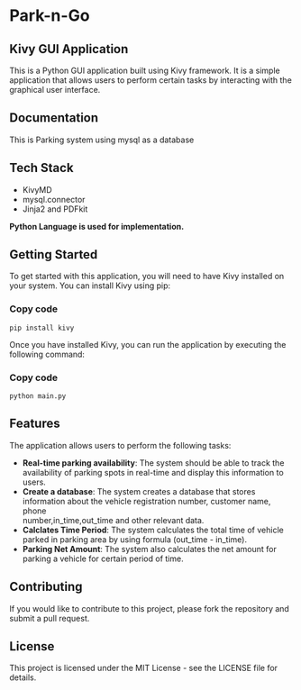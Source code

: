 # Park-n-Go

## Kivy GUI Application
This is a Python GUI application built using Kivy framework. It is a simple application that allows users to perform certain tasks by interacting with the graphical user interface.

## Documentation
This is Parking system using mysql as a database

## Tech Stack
* KivyMD
* mysql.connector
* Jinja2 and PDFkit

**Python Language is used for implementation.**

## Getting Started
To get started with this application, you will need to have Kivy installed on your system. You can install Kivy using pip:

### Copy code
```
pip install kivy
```
Once you have installed Kivy, you can run the application by executing the following command:


### Copy code
```
python main.py
```
## Features
The application allows users to perform the following tasks:

* **Real-time parking availability**: The system should be able to track the availability of parking spots in real-time and display this information to users.
* **Create a database**: The system creates a database that stores information about the vehicle registration number, customer name, phone       
    number,in_time,out_time and other relevant data. 
* **Calclates Time Period**: The system calculates the total time of vehicle parked in parking area by using formula (out_time - in_time).
* **Parking Net Amount**: The system also calculates the net amount for parking a vehicle for certain period of time.

## Contributing
If you would like to contribute to this project, please fork the repository and submit a pull request.

## License
This project is licensed under the MIT License - see the LICENSE file for details.
